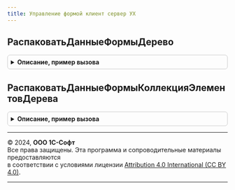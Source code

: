 ```yaml
---
title: Управление формой клиент сервер УХ
---
```



## РаспаковатьДанныеФормыДерево
<details style="margin: 1em 0; padding: 0.5em; border: 1px solid #ccc; border-radius: 6px;">

<summary style="font-weight: bold; cursor: pointer;">Описание, пример вызова</summary>

```bsl

Процедура РаспаковатьДанныеФормыДерево(УпакованныеДанные, ДанныеФормыДерево, ЭлементФормы = Неопределено) Экспорт
```

Пример вызова
```bsl
УправлениеФормойКлиентСерверУХ.РаспаковатьДанныеФормыДерево(УпакованныеДанные, ДанныеФормыДерево, ЭлементФормы);
```
</details>

## РаспаковатьДанныеФормыКоллекцияЭлементовДерева
<details style="margin: 1em 0; padding: 0.5em; border: 1px solid #ccc; border-radius: 6px;">

<summary style="font-weight: bold; cursor: pointer;">Описание, пример вызова</summary>

```bsl

Процедура РаспаковатьДанныеФормыКоллекцияЭлементовДерева(УпакованныеДанные, ДанныеФормыДерево, ЭлементФормы) Экспорт
```

Пример вызова
```bsl
УправлениеФормойКлиентСерверУХ.РаспаковатьДанныеФормыКоллекцияЭлементовДерева(УпакованныеДанные, ДанныеФормыДерево, ЭлементФормы));
```
</details>

---

© 2024, **ООО 1С-Софт**  
Все права защищены. Эта программа и сопроводительные материалы предоставляются  
в соответствии с условиями лицензии [Attribution 4.0 International (CC BY 4.0)](https://creativecommons.org/licenses/by/4.0/legalcode).

---
